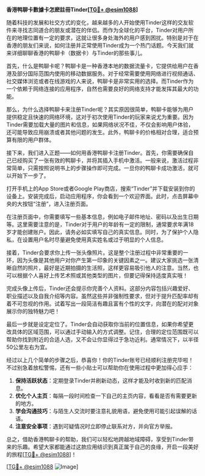 **香港鸭聊卡數據卡怎麽註冊Tinder[[TG💪+ @esim1088](https://t.me/s/esim1088)]**

随着科技的发展和社交方式的变化，越来越多的人开始使用Tinder这样的交友软件来寻找志同道合的朋友或潜在的伴侣。而作为全球化的平台，Tinder对用户所在的地理位置有一定的要求，这就让很多身处海外的用户感到困扰。特别是对于在香港的朋友们来说，如何注册并正常使用Tinder成为一个热门话题。今天我们就来详细聊聊香港的鸭聊卡（数据卡）与Tinder的那些事儿。

首先，什么是鸭聊卡呢？鸭聊卡是一种香港本地的数据流量卡，它提供给用户在香港及部分国际范围内使用的移动数据服务。对于经常需要使用网络进行视频通话、社交媒体浏览或者在线游戏的人来说，鸭聊卡是非常实用的选择。而Tinder作为一个依赖于网络连接的应用程序，自然也需要良好的网络支持才能发挥其最大的功能。

那么，为什么选择鸭聊卡来注册Tinder呢？其实原因很简单，鸭聊卡能够为用户提供稳定且快速的网络环境，这对于初次使用Tinder的玩家来说尤为重要。因为Tinder需要加载大量的图片和信息，如果网络状况不佳，不仅会影响用户体验，还可能导致应用崩溃或者其他问题的发生。此外，鸭聊卡的价格相对合理，适合预算有限的用户群体。

接下来，我们进入正题——如何用香港鸭聊卡注册Tinder。首先，你需要确保自己已经购买了一张有效的鸭聊卡，并将其插入手机中激活。一般来说，激活过程非常简单，只需按照说明书上的步骤操作即可完成。一旦你的鸭聊卡成功激活，就可以开始下一步了。

打开手机上的App Store或者Google Play商店，搜索“Tinder”并下载安装到你的设备上。安装完成后，启动应用程序，你会看到一个欢迎界面。此时，点击屏幕中央的大按钮“注册”，进入注册页面。

在注册页面中，你需要填写一些基本信息，例如电子邮件地址、密码以及出生日期等。这里需要注意的是，Tinder对于用户的年龄有一定的限制，通常要求年满18岁才能创建账户。因此，请务必如实填写自己的真实信息。同时，为了保护个人隐私，在设置用户名时尽量避免使用真实姓名或过于明显的个人信息。

接着，Tinder会要求你上传一张头像照片。这是整个注册过程中非常重要的一环，因为头像是其他用户对你产生第一印象的关键因素之一。建议大家挑选一张清晰自然的照片，最好是近期拍摄的生活照，这样更容易吸引他人的注意。当然，也可以根据个人喜好上传艺术照或其他类型的图片，但要记得保持适度真实哦！

完成头像上传后，Tinder还会提示你完善个人资料。这部分内容包括兴趣爱好、职业描述以及自我介绍等内容。虽然这些并非强制性要求，但对于提升匹配率却有着不可忽视的作用。试着写出一段简洁有趣且富有个性的文字，向潜在的配对对象展示你的独特魅力吧！

最后一步就是设定定位了。Tinder会自动获取你当前的位置信息，如果你希望更改具体的区域范围，可以通过手动输入的方式调整。记住，合理的定位范围既可以帮助你找到附近的合适人选，又不会让你显得过于急功近利。通常情况下，以半径50公里左右为宜。

经过以上几个简单的步骤之后，恭喜你！你的Tinder账号已经顺利注册完毕啦！不过别急着放松警惕，还有一些小贴士可以帮助你在使用过程中更加得心应手：

1. **保持活跃状态**：定期登录Tinder并刷新动态，这样才能及时收到新的匹配消息。
2. **优化个人主页**：每隔一段时间检查一下自己的主页内容，看看是否有需要更新的地方。
3. **学会沟通技巧**：与陌生人交流时要注意礼貌用语，避免使用可能引起误解的话语。
4. **注意安全事项**：遇到可疑情况时立即停止联系对方，并向官方举报。

总之，借助香港鸭聊卡的帮助，我们可以轻松地跨越地域障碍，享受到Tinder带来的乐趣。希望大家都能通过这款应用结识到真正属于自己的良缘，开启一段美好的旅程[[TG💪+ @esim1088](https://t.me/s/esim1088)]！

[[TG💪+ @esim1088](https://t.me/s/esim1088) ![Image](https://i.postimg.cc/4NQfJmqS/Snipaste-2025-05-13-00-14-12.png)]